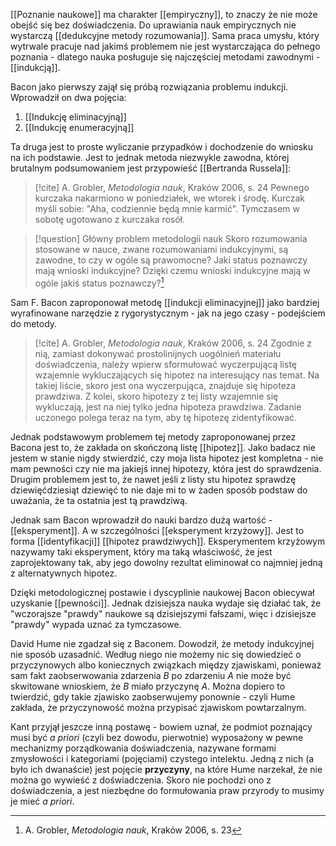 [[Poznanie naukowe]] ma charakter [[empiryczny]], to znaczy że nie może obejść się bez doświadczenia. Do uprawiania nauk empirycznych nie wystarczą [[dedukcyjne metody rozumowania]]. Sama praca umysłu, który wytrwale pracuje nad jakimś problemem nie jest wystarczająca do pełnego poznania - dlatego nauka posługuje się najczęściej metodami zawodnymi - [[indukcją]]. 

Bacon jako pierwszy zajął się próbą rozwiązania problemu indukcji. Wprowadził on dwa pojęcia:
1. [[Indukcję eliminacyjną]]
2. [[Indukcję enumeracyjną]]

Ta druga jest to proste wyliczanie przypadków i dochodzenie do wniosku na ich podstawie. Jest to jednak metoda niezwykle zawodna, której brutalnym podsumowaniem jest przypowieść [[Bertranda Russela]]: 

> [!cite] A. Grobler, *Metodologia nauk*, Kraków 2006, s. 24
> Pewnego kurczaka nakarmiono w poniedziałek, we wtorek i środę. Kurczak myśli sobie: "Aha, codziennie będą mnie karmić". Tymczasem w sobotę ugotowano z kurczaka rosół.

> [!question] Główny problem metodologii nauk
> Skoro rozumowania stosowane w nauce, zwane rozumowaniami indukcyjnymi, są zawodne, to czy w ogóle są prawomocne? Jaki status poznawczy mają wnioski indukcyjne? Dzięki czemu wnioski indukcyjne mają w ogóle jakiś status poznawczy?[^1]

Sam F. Bacon zaproponował metodę [[indukcji eliminacyjnej]] jako bardziej wyrafinowane narzędzie z rygorystycznym - jak na jego czasy - podejściem do metody. 

> [!cite] A. Grobler, *Metodologia nauk*, Kraków 2006, s. 24
> Zgodnie z nią, zamiast dokonywać prostolinijnych uogólnień materiału doświadczenia, należy wpierw sformułować wyczerpującą listę wzajemnie wykluczających się hipotez na interesujący nas temat. Na takiej liście, skoro jest ona wyczerpująca, znajduje się hipoteza prawdziwa. Z kolei, skoro hipotezy z tej listy wzajemnie się wykluczają, jest na niej tylko jedna hipoteza prawdziwa. Zadanie uczonego polega teraz na tym, aby tę hipotezę zidentyfikować.

Jednak podstawowym problemem tej metody zaproponowanej przez Bacona jest to, że zakłada on skończoną listę [[hipotez]]. Jako badacz nie jestem w stanie nigdy stwierdzić, czy moja lista hipotez jest kompletna - nie mam pewności czy nie ma jakiejś innej hipotezy, która jest do sprawdzenia. Drugim problemem jest to, że nawet jeśli z listy stu hipotez sprawdzę dziewięćdziesiąt dziewięć to nie daje mi to w żaden sposób podstaw do uważania, że ta ostatnia jest tą prawdziwą. 

Jednak sam Bacon wprowadził do nauki bardzo dużą wartość - [[eksperyment]]. A w szczególności [[eksperyment krzyżowy]]. Jest to forma [[identyfikacji]] [[hipotez prawdziwych]]. 
Eksperymentem krzyżowym nazywamy taki eksperyment, który ma taką właściwość, że jest zaprojektowany tak, aby jego dowolny rezultat eliminował co najmniej jedną z alternatywnych hipotez. 

Dzięki metodologicznej postawie i dyscyplinie naukowej Bacon obiecywał uzyskanie [[pewności]]. Jednak dzisiejsza nauka wydaje się działać tak, że "wczorajsze "prawdy" naukowe są dzisiejszymi fałszami, więc i dzisiejsze "prawdy" wypada uznać za tymczasowe.

David Hume nie zgadzał się z Baconem. Dowodził, że metody indukcyjnej nie sposób uzasadnić. Według niego nie możemy nic się dowiedzieć o przyczynowych albo koniecznych związkach między zjawiskami, ponieważ sam fakt zaobserwowania zdarzenia $B$ po zdarzeniu $A$ nie może być skwitowane wnioskiem, że $B$ miało przyczynę $A$. Można dopiero to twierdzić, gdy takie zjawisko zaobserwujemy ponownie - czyli Hume zakłada, że przyczynowość można przypisać zjawiskom powtarzalnym. 

Kant przyjął jeszcze inną postawę - bowiem uznał, że podmiot poznający musi być *a priori* (czyli bez dowodu, pierwotnie) wyposażony w pewne mechanizmy porządkowania doświadczenia, nazywane formami zmysłowości i kategoriami (pojęciami) czystego intelektu. Jedną z nich (a było ich dwanaście) jest pojęcie **przyczyny**, na które Hume narzekał, że nie można go wywieść z doświadczenia. Skoro nie pochodzi ono z doświadczenia, a jest niezbędne do formułowania praw przyrody to musimy je mieć *a priori*.


[^1]: A. Grobler, *Metodologia nauk*, Kraków 2006, s. 23